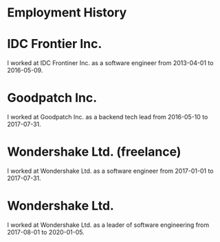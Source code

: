 Employment History
==================

# IDC Frontier Inc.

I worked at IDC Frontiner Inc. as a software engineer from 2013-04-01 to 2016-05-09.

# Goodpatch Inc.

I worked at Goodpatch Inc. as a backend tech lead from 2016-05-10 to 2017-07-31.

# Wondershake Ltd. (freelance)

I worked at Wondershake Ltd. as a software engineer from 2017-01-01 to 2017-07-31.

# Wondershake Ltd.

I worked at Wondershake Ltd. as a leader of software engineering from 2017-08-01 to 2020-01-05.
